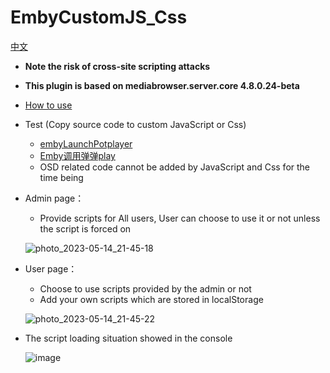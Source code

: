 # EmbyCustomJS_Css

[中文](README.md)
- **Note the risk of cross-site scripting attacks**
- **This plugin is based on mediabrowser.server.core 4.8.0.24-beta**
- [How to use](src/README_EN.md)
- Test (Copy source code to custom JavaScript or Css)
  - [embyLaunchPotplayer](https://greasyfork.org/zh-CN/scripts/459297-embylaunchpotplayer/code)
  - [Emby调用弹弹play](https://greasyfork.org/zh-CN/scripts/443916-emby%E8%B0%83%E7%94%A8%E5%BC%B9%E5%BC%B9play/code)
  - OSD related code cannot be added by JavaScript and Css for the time being

- Admin page：
  - Provide scripts for All users, User can choose to use it or not unless the script is forced on

  ![photo_2023-05-14_21-45-18](https://github.com/Shurelol/Emby.CustomCssJS/assets/16237201/274dc810-0fff-4d0c-9fe0-33cbba5fbf4f)

  

- User page：
  - Choose to use scripts provided by the admin or not
  - Add your own scripts which are stored in localStorage

  ![photo_2023-05-14_21-45-22](https://github.com/Shurelol/Emby.CustomCssJS/assets/16237201/1d89c3d4-a393-448e-8c4a-78c9d63bde65)

- The script loading situation showed in the console

  ![image](https://github.com/Shurelol/Emby.CustomCssJS/assets/16237201/0582e5a7-8539-4d4d-a360-7affe836f133)
